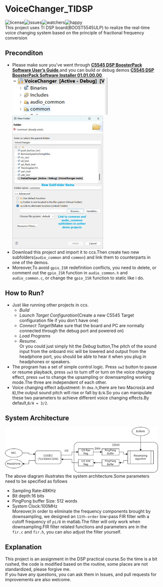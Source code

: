 # VoiceChanger_TIDSP 
![license](https://img.shields.io/github/license/Tyler2025/VoiceChanger_TIDSP)![issues](https://img.shields.io/github/issues/Tyler2025/VoiceChanger_TIDSP)![watchers](https://img.shields.io/github/watchers/Tyler2025/VoiceChanger_TIDSP?style=social)![happy](https://img.shields.io/badge/Have-a%20nice%20day!-lightgrey)  
This project uses TI DSP board(BOOST5545ULP) to realize the real-time voice changing system based on the principle of fractional frequency conversion
## Preconditon
+ Please make sure you've went through **[C5545 DSP BoosterPack Software User’s Guide](https://www.ti.com.cn/cn/lit/pdf/sprui92)**,and you can build or debug demos **[C5545 DSP BoosterPack Software Installer 01.01.00.00](https://www.ti.com.cn/cn/lit/zip/sprcae7)**.  
![linkedfolder](/Images/link_folders.png) ![linkfolders](Images/link.jpg)  
+ Download this project and import it to ccs.Then create two new subfolders(`audio_common` and `common`) and link them to counterparts in one of the demos.
+ Moreover,To avoid `gpio_ISR` redefinition conflicts, you need to delete, or comment out the `gpio_ISR` function in `audio_common.h` and `audio_common.c`, or change the `gpio_ISR` function to static like i do.
## How to Run?
+ Just like running other projects in ccs.
  + *Build*  
  + *Launch Target Configuration*(Create a new C5545 Target configuration file if you don't have one)  
  + *Connect Target*(Make sure that the board and PC are normally connected through the debug port and powered on) 
  + *Load Programs*  
  + *Resume*.  
Or you could just simply hit the *Debug* button,The pitch of the sound input from the onboard mic will be lowered and output from the headphone port, you should be able to hear it when you plug in headphones or speakers.
+ The program has a set of simple control logic. Press `sw2` button to pause or resume playback, press `sw3` to turn off or turn on the voice changing effect, press `sw4` to change the upsampling or downsampling working mode.The three are independent of each other.
+ Voice changing effect adjustment: In `dma.h`,there are two Macros(`A` and `B`),the output sound pitch will rise or fall by `B/A`.So you can manipulate these two parameters to achieve different voice changing effects.By default,`B/A = 3/2`.
## System Architecture
![system](/Images/systemdrawio.png)  
The above diagram illustrates the system architecture.Some parameters need to be specified as follows
+ Sampling Rate:48KHz
+ Bit depth:16 bits
+ PingPong buffer Size: 512 words
+ System Clock:100MHz  
Moreover,In order to eliminate the frequency components brought by downsampling, we designed an `11th-order` low-pass FIR filter with a cutoff frequency of `pi/8` in matlab.The filter will only work when downsampling.FIR filter related functions and parameters are in the `fir.c` and `fir.h`, you can also adjust the filter yourself.
## Explanation
This project is an assignment in the DSP practical course.So the time is a bit rushed, the code is modified based on the routine, some places are not standardized, please forgive me.  
If you have any questions, you can ask them in Issues, and pull requests for improvements are also welcome.
